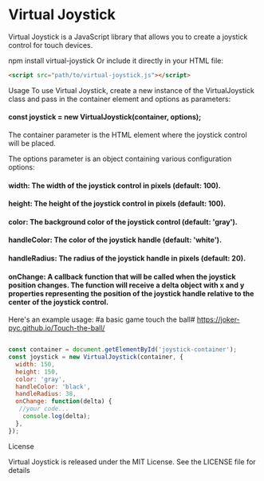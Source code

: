 # Virtual Joystick

Virtual Joystick is a JavaScript library that allows you to create a joystick control for touch devices.

npm install virtual-joystick
Or include it directly in your HTML file:

```html
<script src="path/to/virtual-joystick.js"></script>
```

Usage
To use Virtual Joystick, create a new instance of the VirtualJoystick class and pass in the container element and options as parameters:

#### const joystick = new VirtualJoystick(container, options);
The container parameter is the HTML element where the joystick control will be placed.

The options parameter is an object containing various configuration options:

#### width: The width of the joystick control in pixels (default: 100).
#### height: The height of the joystick control in pixels (default: 100).
#### color: The background color of the joystick control (default: 'gray').
#### handleColor: The color of the joystick handle (default: 'white').
#### handleRadius: The radius of the joystick handle in pixels (default: 20).
#### onChange: A callback function that will be called when the joystick position changes. The function will receive a delta object with x and y properties representing the position of the joystick handle relative to the center of the joystick control.


Here's an example usage:
#a basic game touch the ball#
https://joker-pyc.github.io/Touch-the-ball/

```javascript

const container = document.getElementById('joystick-container');
const joystick = new VirtualJoystick(container, {
  width: 150,
  height: 150,
  color: 'gray',
  handleColor: 'black',
  handleRadius: 38,
  onChange: function(delta) {
   //your code... 
    console.log(delta);
  },
});

```


License


Virtual Joystick is released under the MIT License. See the LICENSE file for details
